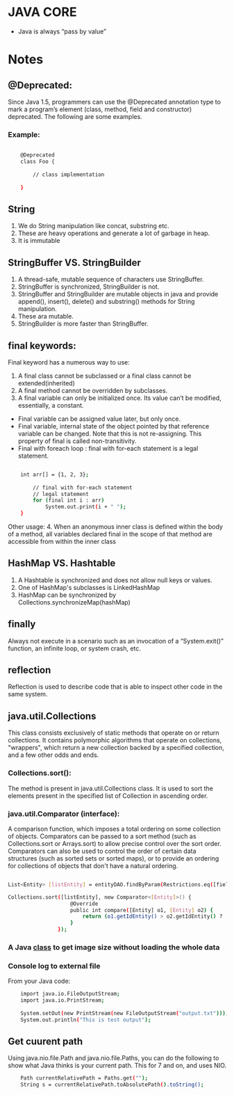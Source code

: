 # JAVA CORE

- Java is always “pass by value”

# Notes

## @Deprecated:

Since Java 1.5, programmers can use the @Deprecated annotation type to mark a program’s element (class, method, field and constructor) deprecated. The following are some examples.

### Example:

``` bash

	@Deprecated
	class Foo {
	 
		// class implementation
	 
	}
```

## String

1. We do String manipulation like concat, substring etc.
2. These are heavy operations and generate a lot of garbage in heap.
3. It is immutable

## StringBuffer VS. StringBuilder

1. A thread-safe, mutable sequence of characters use StringBuffer.
2. StringBuffer is synchronized, StringBuilder is not.
3. StringBuffer and StringBuilder are mutable objects in java and provide append(), insert(), delete() and substring() methods for String manipulation.
4. These ara mutable.
5. StringBuilder is more faster than StringBuffer.

## final keywords:

Final keyword has a numerous way to use:

1. A final class cannot be subclassed or a final class cannot be extended(inherited)
2. A final method cannot be overridden by subclasses. 
3. A final variable can only be initialized once. Its value can’t be modified, essentially, a constant.
- Final variable can be assigned value later, but only once.
- Final variable, internal state of the object pointed by that reference variable can be changed. Note that this is not re-assigning. This property of final is called non-transitivity.
- Final with foreach loop : final with for-each statement is a legal statement.
``` bash

    int arr[] = {1, 2, 3}; 
          
        // final with for-each statement 
        // legal statement 
        for (final int i : arr) 
            System.out.print(i + " "); 
    }  
```
Other usage:
4. When an anonymous inner class is defined within the body of a method, all variables declared final in the scope of that method are accessible from within the inner class

## HashMap VS. Hashtable

1. A Hashtable is synchronized and does not allow null keys or values.
2. One of HashMap's subclasses is LinkedHashMap
3. HashMap can be synchronized by Collections.synchronizeMap(hashMap)

## finally

Always not execute in a scenario such as an invocation of a “System.exit()” function, an infinite loop, or system crash, etc.

## reflection

Reflection is used to describe code that is able to inspect other code in the same system.

## java.util.Collections

This class consists exclusively of static methods that operate on or return collections. It contains polymorphic algorithms that operate on collections, "wrappers", which return a new collection backed by a specified collection, and a few other odds and ends.

### Collections.sort(): 
The method is present in java.util.Collections class. It is used to sort the elements present in the specified list of Collection in ascending order.

### java.util.Comparator (interface):
A comparison function, which imposes a total ordering on some collection of objects. Comparators can be passed to a sort method (such as Collections.sort or Arrays.sort) to allow precise control over the sort order. Comparators can also be used to control the order of certain data structures (such as sorted sets or sorted maps), or to provide an ordering for collections of objects that don't have a natural ordering.

``` bash

List<Entity> [listEntity] = entityDAO.findByParam(Restrictions.eq([field], [value]));

Collections.sort([listEntity], new Comparator<[Entity]>() {
					@Override
					public int compare([Entity] o1, [Entity] o2) {
						return (o1.getIdEntity() > o2.getIdEntity() ? -1 : (o1.getIdEntity() == o2.getIdEntity() ? 0 : 1));
					}
				});
```				
### A Java [class](https://jaimonmathew.wordpress.com/2011/01/29/simpleimageinfo/) to get image size without loading the whole data

### Console log to external file
From your Java code:
``` bash
	import java.io.FileOutputStream;
	import java.io.PrintStream;
 
	System.setOut(new PrintStream(new FileOutputStream("output.txt")));
	System.out.println("This is test output");
```

## Get cuurent path
Using java.nio.file.Path and java.nio.file.Paths, you can do the following to show what Java thinks is your current path. This for 7 and on, and uses NIO.
```bash
    Path currentRelativePath = Paths.get("");
    String s = currentRelativePath.toAbsolutePath().toString();
```